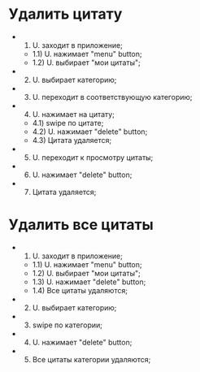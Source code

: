 # Удалить цитату

* 1) U. заходит в приложение;
  * 1.1) U. нажимает "menu" button;
  * 1.2) U. выбирает "мои цитаты";
* 2) U. выбирает категорию;
* 3) U. переходит в соответствующую категорию;
* 4) U. нажимает на цитату;
  * 4.1) swipe по цитате;
  * 4.2) U. нажимает "delete" button;
  * 4.3) Цитата удаляется;
* 5) U. переходит к просмотру цитаты;
* 6) U. нажимает "delete" button;
* 7) Цитата удаляется;



# Удалить все цитаты

* 1) U. заходит в приложение;
  * 1.1) U. нажимает "menu" button;
  * 1.2) U. выбирает "мои цитаты";
  * 1.3) U. нажимает "delete" button;
  * 1.4) Все цитаты удаляются;
* 2) U. выбирает категорию;
* 3) swipe по категории;
* 4) U. нажимает "delete" button;
* 5) Все цитаты категории удаляются;
